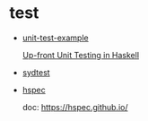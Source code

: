 # test

- [unit-test-example](https://github.com/kazu-yamamoto/unit-test-example)

  [Up-front Unit Testing in Haskell](https://github.com/kazu-yamamoto/unit-test-example/blob/master/markdown/en/tutorial.md)

- [sydtest](https://github.com/NorfairKing/sydtest)

- [hspec](https://github.com/hspec/hspec)

  doc: https://hspec.github.io/
